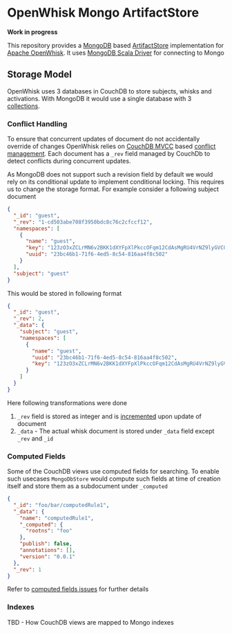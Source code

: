 # OpenWhisk Mongo ArtifactStore

**Work in progress**

This repository provides a [MongoDB][1] based [ArtifactStore][2] implementation for [Apache OpenWhisk][3]. It uses
[MongoDB Scala Driver][8] for connecting to Mongo

## Storage Model

OpenWhisk uses 3 databases in CouchDB to store subjects, whisks and activations. With MongoDB it would use a single 
database with 3 [collections][5]. 

### Conflict Handling

To ensure that concurrent updates of document do not accidentally override of changes OpenWhisk relies on [CouchDB MVCC][4] 
based [conflict management][6]. Each document has a `_rev` field managed by CouchDb to detect conflicts during concurrent
updates. 

As MongoDB does not support such a revision field by default we would rely on its conditional update to implement
conditional locking. This requires us to change the storage format. For example consider a following subject document

```json
{
  "_id": "guest",
  "_rev": "1-cd503abe708f3950bdc8c76c2cfccf12",
  "namespaces": [
    {
      "name": "guest",
      "key": "123zO3xZCLrMN6v2BKK1dXYFpXlPkccOFqm12CdAsMgRU4VrNZ9lyGVCGuMDGIwP",
      "uuid": "23bc46b1-71f6-4ed5-8c54-816aa4f8c502"
    }
  ],
  "subject": "guest"
}
```

This would be stored in following format

```json
{
  "_id": "guest",
  "_rev": 2,
  "_data": {
    "subject": "guest",
    "namespaces": [
      {
        "name": "guest",
        "uuid": "23bc46b1-71f6-4ed5-8c54-816aa4f8c502",
        "key": "123zO3xZCLrMN6v2BKK1dXYFpXlPkccOFqm12CdAsMgRU4VrNZ9lyGVCGuMDGIwP"
      }
    ]
  }
}
```

Here following transformations were done

1. `_rev` field is stored as integer and is [incremented][7] upon update of document 
2. `_data` - The actual whisk document is stored under `_data` field except `_rev` and `_id`

### Computed Fields

Some of the CouchDB views use computed fields for searching. To enable such usecases `MongoDbStore`
would compute such fields at time of creation itself and store them as a subdocument under `_computed`

```json
{
  "_id": "foo/bar/computedRule1",
  "_data": {
    "name": "computedRule1",
    "_computed": {
      "rootns": "foo"
    },
    "publish": false,
    "annotations": [],
    "version": "0.0.1"
  },
  "_rev": 1
}
```

Refer to [computed fields issues][9] for further details

### Indexes 

TBD - How CouchDB views are mapped to Mongo indexes

[1]: https://www.mongodb.com/
[2]: https://github.com/apache/incubator-openwhisk/blob/master/common/scala/src/main/scala/whisk/core/database/ArtifactStore.scala
[3]: http://openwhisk.incubator.apache.org/
[4]: http://guide.couchdb.org/draft/consistency.html#locking
[5]: https://docs.mongodb.com/manual/reference/glossary/#term-collection
[6]: http://guide.couchdb.org/draft/conflicts.html
[7]: https://docs.mongodb.com/manual/reference/operator/update/inc/
[8]: http://mongodb.github.io/mongo-scala-driver/
[9]: https://github.com/chetanmeh/openwhisk-mongo/issues/8